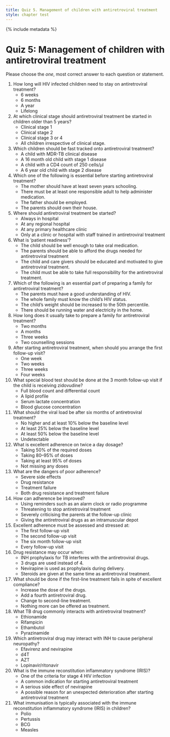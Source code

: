 ```yaml
---
title: Quiz 5. Management of children with antiretroviral treatment
style: chapter test
---
```


{% include metadata %}

# Quiz 5: Management of children with antiretroviral treatment

Please choose the *one*, most correct answer to each question or statement.


1.	How long will HIV infected children need to stay on antiretroviral treatment?
    -   6 weeks
    -   6 months
    -   A year
    +   Lifelong
2.	At which clinical stage should antiretroviral treatment be started in children older than 5 years?
	-	Clinical stage 1
	-	Clinical stage 2
	+	Clinical stage 3 or 4
	-	All children irrespective of clinical stage.
3.	Which children should be fast tracked onto antiretroviral treatment?
	+	A child with MDR-TB clinical disease
	-	A 16 month old child with stage 1 disease
	-	A child with a CD4 count of 250 cells/μl
	-	A 6 year old child with stage 2 disease
4.	Which one of the following is essential before starting antiretroviral treatment?
	-	The mother should have at least seven years schooling.
	+	There must be at least one responsible adult to help administer medication.
	-	The father should be employed.
	-	The parents should own their house.
5.	Where should antiretroviral treatment be started?
	-	Always in hospital
	-	At any regional hospital
	-	At any primary healthcare clinic
	+	Only at a clinic or hospital with staff trained in antiretroviral treatment
6.	What is ‘patient readiness’?
	-	The child should be well enough to take oral medication.
	-	The parents should be able to afford the drugs needed for antiretroviral treatment
	+	The child and care givers should be educated and motivated to give antiretroviral treatment.
	-	The child must be able to take full responsibility for the antiretroviral treatment.
7.	Which of the following is an essential part of preparing a family for antiretroviral treatment?
	+	The parents must have a good understanding of HIV.
	-	The whole family must know the child’s HIV status.
	-	The child’s weight should be increased to the 50th percentile.
	-	There should be running water and electricity in the home.
8.	How long does it usually take to prepare a family for antiretroviral treatment?
	-	Two months
	-	A months
	-	Three weeks
	+	Two counselling sessions
9.	After starting antiretroviral treatment, when should you arrange the first follow-up visit?
	-	One week
	+	Two weeks
	-	Three weeks
	-	Four weeks
10.	What special blood test should be done at the 3 month follow-up visit if the child is receiving zidovudine?
	+	Full blood count and differential count
	-	A lipid profile
	-	Serum lactate concentration
	-	Blood glucose concentration
11.	What should the viral load be after six months of antiretroviral treatment?
	-	No higher and at least 10% below the baseline level
	-	At least 25% below the baseline level
	-	At least 50% below the baseline level
	+	Undetectable
12.	What is excellent adherence on twice a day dosage?
	-	Taking 50% of the required doses
	-	Taking 80–95% of doses
	+	Taking at least 95% of doses
	-	Not missing any doses
13.	What are the dangers of poor adherence?
	-	Severe side effects
	-	Drug resistance
	-	Treatment failure
	+	Both drug resistance and treatment failure
14.	How can adherence be improved?
	+	Using reminders such as an alarm clock or radio programme
	-	Threatening to stop antiretroviral treatment
	-	Severely criticising the parents at the follow-up clinic
	-	Giving the antiretroviral drugs as an intramuscular depot
15.	Excellent adherence must be assessed and stressed at:
	-	The first follow-up visit
	-	The second follow-up visit
	-	The six month follow-up visit
	+	Every follow-up visit
16.	Drug resistance may occur when:
	-	INH prophylaxis for TB interferes with the antiretroviral drugs.
	-	3 drugs are used instead of 4.	
	+	Nevirapine is used as prophylaxis during delivery.
	-	Steroids are given at the same time as antiretroviral treatment.
17.	What should be done if the first-line treatment fails in spite of excellent compliance?
	-	Increase the dose of the drugs.
	-	Add a fourth antiretroviral drug.
	+	Change to second-line treatment.
	-	Nothing more can be offered as treatment.
18.	What TB drug commonly interacts with antiretroviral treatment?
	-	Ethionamide
	+	Rifampicin
	-	Ethambutol
	-	Pyrazinamide
19.	Which antiretroviral drug may interact with INH to cause peripheral neuropathy?
	-	Efavirenz and nevirapine
	+	d4T
	-	AZT
	-	Lopinavir/ritonavir
20.	What is the immune reconstitution inflammatory syndrome (IRIS)?
	-	One of the criteria for stage 4 HIV infection
	-	A common indication for starting antiretroviral treatment
	-	A serious side effect of nevirapine
	+	A possible reason for an unexpected deterioration after starting antiretroviral treatment
21.	What immunisation is typically associated with the immune reconstitution inflammatory syndrome (IRIS) in children?
	-	Polio
	-	Pertussis
	+	BCG
	-	Measles
